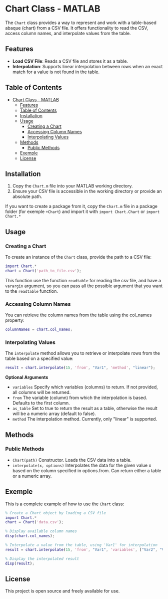 # Chart Class - MATLAB

The `Chart` class provides a way to represent and work with a table-based abaque (chart) from a CSV file. It offers functionality to read the CSV, access column names, and interpolate values from the table.

## Features

- **Load CSV File**: Reads a CSV file and stores it as a table.
- **Interpolation**: Supports linear interpolation between rows when an exact match for a value is not found in the table.

## Table of Contents

- [Chart Class - MATLAB](#chart-class---matlab)
  - [Features](#features)
  - [Table of Contents](#table-of-contents)
  - [Installation](#installation)
  - [Usage](#usage)
    - [Creating a Chart](#creating-a-chart)
    - [Accessing Column Names](#accessing-column-names)
    - [Interpolating Values](#interpolating-values)
  - [Methods](#methods)
    - [Public Methods](#public-methods)
  - [Exemple](#exemple)
  - [License](#license)

## Installation

1. Copy the `Chart.m` file into your MATLAB working directory.
2. Ensure your CSV file is accessible in the working directory or provide an absolute path.

If you want to create a package from it, copy the `Chart.m` file in a package folder (for exemple `+Chart`) and import it with `import Chart.Chart` or `import Chart.*`

## Usage

### Creating a Chart

To create an instance of the `Chart` class, provide the path to a CSV file:

```matlab
import Chart.*
chart = Chart('path_to_file.csv');
```

This function use the function `readtable` for reading the csv file, and have a `varargin` argument, so you can pass all the possible argument that you want to the `readtable` function.

### Accessing Column Names

You can retrieve the column names from the table using the col_names property:
```matlab
columnNames = chart.col_names;
```

### Interpolating Values

The `interpolate` method allows you to retrieve or interpolate rows from the table based on a specified value:

```matlab
result = chart.interpolate(15, 'from', "Var1", 'method', "linear");
```

**Optional Arguments**
- `variables` Specify which variables (columns) to return. If not provided, all columns will be returned.
- `from` The variable (column) from which the interpolation is based. Defaults to the first column.
- `as_table` Set to true to return the result as a table, otherwise the result will be a numeric array (default to false).
- `method` The interpolation method. Currently, only "linear" is supported.


## Methods

### Public Methods

- `Chart(path)` Constructor. Loads the CSV data into a table.
- `interpolate(x, options)` Interpolates the data for the given value x based on the column specified in options.from. Can return either a table or a numeric array.

## Exemple

This is a complete example of how to use the `Chart` class:
```matlab
% Create a Chart object by loading a CSV file
import Chart.*
chart = Chart('data.csv');

% Display available column names
disp(chart.col_names);

% Interpolate a value from the table, using 'Var1' for interpolation
result = chart.interpolate(15, 'from', "Var1", 'variables', ["Var2", "Var3"], 'method', "linear");

% Display the interpolated result
disp(result);
```

## License

This project is open source and freely available for use.